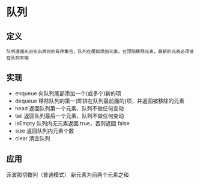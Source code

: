 # 队列

## 定义

`队列遵循先进先出原则的有序集合，队列在尾部添加元素，在顶部移除元素，最新的元素必须排在队列末端`

## 实现

- enqueue 向队列尾部添加一个(或多个)新的项
- dequeue 移除队列的第一(即排在队列最前面的)项，并返回被移除的元素
- head 返回队列第一个元素，队列不做任何变动
- tail 返回队列最后一个元素，队列不做任何变动
- isEmpty 队列内无元素返回 true，否则返回 false
- size 返回队列内元素个数
- clear 清空队列

## 应用

菲波那切数列（普通模式）
新元素为前两个元素之和
